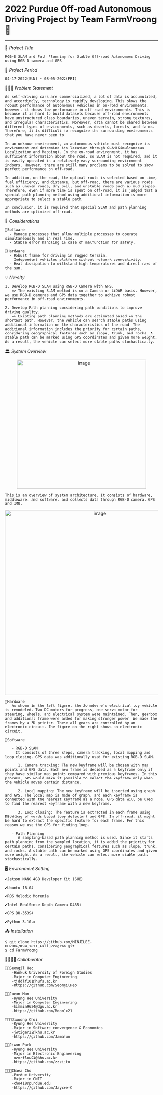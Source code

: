 # 2022 Purdue Off-road Autonomous Driving Project by Team FarmVroong 🚜
<hr>

📑 *Project Title*
        
    RGB-D SLAM and Path Planning for Stable Off-road Autonomous Driving using RGB-D camera and GPS

📅 *Project Period*

    04-17-2022(SUN) ~ 08-05-2022(FRI)

🧖🏻‍♀️ *Problem Statement*

    As self-driving cars are commercialized, a lot of data is accumulated, and accordingly, technology is rapidly developing. This shows the robust performance of autonomous vehicles in on-road environments, however, it shows low performance in off-road environments. This is because it is hard to build datasets because off-road environments have unstructured class boundaries, uneven terrain, strong textures, and irregular characteristics. Moreover, data cannot be shared between different types of environments, such as deserts, forests, and farms. Therefore, it is difficult to recognize the surrounding environments that you have never been to.

    In an unknown environment, an autonomous vehicle must recognize its environment and determine its location through SLAM(Simultaneous Localization and Mapping). In the on-road environment, it has sufficient information about the road, so SLAM is not required, and it is easily operated in a relatively easy surrounding environment indoors. However, there are still many problems to be solved to show perfect performance on off-road.

    In addition, on the road, the optimal route is selected based on time, fuel efficiency, and distance, but off-road, there are various roads such as uneven roads, dry soil, and unstable roads such as mud slopes. Therefore, even if more time is spent on off-road, it is judged that a special path planning method using additional information is more appropriate to select a stable path.

    In conclusion, it is required that special SLAM and path planning methods are optimized off-road.

📖 *Considerations*

    🚜Software
      - Manage processes that allow multiple processes to operate simultaneously and in real time.
      - Stable error handling in case of malfunction for safety.
    
    🚜Hardware
      - Robust frame for driving in rugged terrain.
      - Independent vehicles platform without network connectivity.
      - Heat dissipation to withstand high temperatures and direct rays of the sun.

💡 *Novelty*

    1. Develop RGB-D SLAM using RGB-D Camera with GPS.
       => The existing SLAM method is on a Camera or LiDAR basis. However, we use RGB-D cameras and GPS data together to achieve robust performance in off-road environments. 
      
    2. Develop Path planning considering path conditions to improve driving quality.
       => Existing path planning methods are estimated based on the shortest path. However, the vehicle can search stable paths using additional information on the characteristics of the road. The additional information includes the priority for certain paths, considering geographical features such as slope, trunk, and rocks. A stable path can be marked using GPS coordinates and given more weight. As a result, the vehicle can select more stable paths stochastically. 

🏛 *System Overview*
 <p align="center">
<img width="424" alt="image" src="https://user-images.githubusercontent.com/53038354/170869198-8e1b3fe9-45b0-4cf2-b9ed-6c7433c0f1f3.png">
</p>
    
    This is an overview of system architecture. It consists of hardware, middleware, and software, and collects data through RGB-D camera, GPS and IMU.

<p align="center">
<img width="608" alt="image" src="https://user-images.githubusercontent.com/53038354/170869449-d4f0c003-6d6f-40da-b7f7-e889dc32b6ba.png">
</p>
    
    🚜Hardware    
       As shown in the left figure, the Johndeere’s electrical toy vehicle is remodeled. Two DC motors for progress, one servo motor for steering, wheels, and electrical system were maintained. Then, gearbox and additional frame were added for making stronger power. We made the frames by a 3D printer. These all gears are controlled by an electronic circuit. The figure on the right shows an electronic circuit.

    🚜Software  

       - RGB-D SLAM  
         It consists of three steps, camera tracking, local mapping and loop closing. GPS data was additionally used for existing RGB-D SLAM.

          1. Camera tracking: The new keyframe will be chosen with map points and GPS data. Each new frame is decided as a keyframe only if they have similar map points compared with previous keyframes. In this process, GPS would make it possible to select the keyframe only when the vehicle moves certain distance.   
            
          2. Local mapping: The new keyframe will be inserted using graph and GPS. The local map is made of graph, and each keyframe is connected with the nearest keyframe as a node. GPS data will be used to find the nearest keyframe with a new keyframe.  

          3. Loop closing: The feature is extracted in each frame using DBoW(bag of words based loop detector) and GPS. In off-road, it might be hard to extract the specific feature for each frame. For this reason we use the GPS for finding loop.  

       - Path Planning  
          A sampling-based path planning method is used. Since it starts path planning from the sampled location, it is added the priority for certain paths, considering geographical features such as slope, trunk, and rocks. A stable path can be marked using GPS coordinates and given more weight. As a result, the vehicle can select more stable paths stochastically.   

🖥️ *Environment Setting*

    ✔️Jetson NANO 4GB Developer Kit (SUB)

    ✔️Ubuntu 18.04

    ✔️ROS Melodic Morenia

    ✔️Intel RealSense Depth Camera D435i

    ✔️GPS BU-353S4

    ✔️Python 3.10.x
  

📤 *Installation*

    $ git clone https://github.com/MINJILEE-PURDUE/KSW_2021_Fall_Program.git
    $ cd FarmVroong


👨‍👩‍👧‍👧 *Collaborator*
     
    🤴🏼Seongil Heo
       -Hankuk University of Foreign Studies  
       -Major in Computer Engineering  
       -tjddlf101@hufs.ac.kr  
       -https://github.com/SeongilHeo  
      
    👩‍💻Jueun Mun 
       -Kyung Hee University
       -Major in Computer Engineering
       -kimmin9624@dgu.ac.kr
       -https://github.com/Moon1x21
      
    👨🏻‍🦱Jiwoong Choi
       -Kyung Hee University
       -Major in Software convergence & Economics
       -jwtiger22@khu.ac.kr
       -https://github.com/Jamalun
       
    👩‍🚀Jiwon Park
       -Kyung Hee University
       -Major in Electronic Engineering
       -overflow21@khu.ac.kr
       -https://github.com/zzziito
    
    👩🏼‍💼Chaea Cho
       -Purdue University
       -Major in CNIT
       -cho418@purdue.edu
       -https://github.com/Jaycee-C
